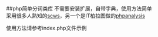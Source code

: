 
##php简单分词类库
不需要安装扩展，自带字典，使用方法简单<br />
采用很多人熟知的[scws](http://www.xunsearch.com/scws/ "scws")，另一个是IT柏拉图做的[phpanalysis](http://www.itprato.com/phpanalysis/ "phpanalysis")<br />

使用方法请参考index.php文件示例<br />
